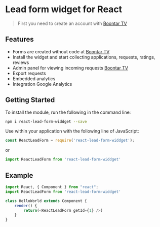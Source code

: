 # Lead form widget for React
> First you need to create an account with [Boontar TV](https://boontar.tv)

## Features
 - Forms are created without code at [Boontar TV](https://boontar.tv)
 - Install the widget and start collecting applications, requests, ratings, reviews
 - Admin panel for viewing incoming requests [Boontar TV](https://boontar.tv)
 - Export requests
 - Embedded analytics
 - Integration Google Analytics
 
## Getting Started
To install the module, run the following in the command line:
```bash
npm i react-lead-form-widdget --save
```
Use within your application with the following line of JavaScript:
```js
const ReactLeadForm = require('react-lead-form-widdget');
```
or
```js
import ReactLeadForm from 'react-lead-form-widdget'
```
## Example
```js
import React, { Component } from "react";
import ReactLeadForm from 'react-lead-form-widdget'

class HelloWorld extends Component {
    render() {
        return(<ReactLeadForm getId={1} />)
    }
}
```

